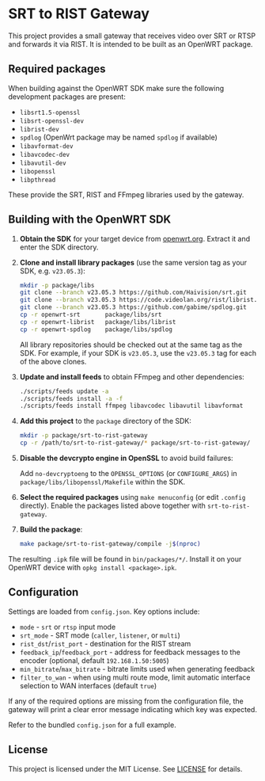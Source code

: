 # SRT to RIST Gateway

This project provides a small gateway that receives video over SRT or RTSP and forwards it via RIST. It is intended to be built as an OpenWRT package.

## Required packages

When building against the OpenWRT SDK make sure the following development packages are present:

- `libsrt1.5-openssl`
- `libsrt-openssl-dev`
- `librist-dev`
- `spdlog` (OpenWrt package may be named `spdlog` if available)
- `libavformat-dev`
- `libavcodec-dev`
- `libavutil-dev`
- `libopenssl`
- `libpthread`

These provide the SRT, RIST and FFmpeg libraries used by the gateway.

## Building with the OpenWRT SDK

1. **Obtain the SDK** for your target device from [openwrt.org](https://openwrt.org/). Extract it and enter the SDK directory.
2. **Clone and install library packages** (use the same version tag as your SDK, e.g. `v23.05.3`):

   ```sh
   mkdir -p package/libs
   git clone --branch v23.05.3 https://github.com/Haivision/srt.git      openwrt-srt
   git clone --branch v23.05.3 https://code.videolan.org/rist/librist.git openwrt-librist
   git clone --branch v23.05.3 https://github.com/gabime/spdlog.git       openwrt-spdlog
   cp -r openwrt-srt       package/libs/srt
   cp -r openwrt-librist   package/libs/librist
   cp -r openwrt-spdlog    package/libs/spdlog
   ```

   All library repositories should be checked out at the same tag as the SDK. For
   example, if your SDK is `v23.05.3`, use the `v23.05.3` tag for each of the
   above clones.

3. **Update and install feeds** to obtain FFmpeg and other dependencies:

   ```sh
   ./scripts/feeds update -a
   ./scripts/feeds install -a -f
   ./scripts/feeds install ffmpeg libavcodec libavutil libavformat
   ```

4. **Add this project** to the `package` directory of the SDK:

   ```sh
   mkdir -p package/srt-to-rist-gateway
   cp -r /path/to/srt-to-rist-gateway/* package/srt-to-rist-gateway/
   ```

5. **Disable the devcrypto engine in OpenSSL** to avoid build failures:

   Add `no-devcryptoeng` to the `OPENSSL_OPTIONS` (or `CONFIGURE_ARGS`) in
   `package/libs/libopenssl/Makefile` within the SDK.

6. **Select the required packages** using `make menuconfig` (or edit `.config` directly). Enable the packages listed above together with `srt-to-rist-gateway`.
7. **Build the package**:

   ```sh
   make package/srt-to-rist-gateway/compile -j$(nproc)
   ```

The resulting `.ipk` file will be found in `bin/packages/*/`. Install it on your OpenWRT device with `opkg install <package>.ipk`.

## Configuration

Settings are loaded from `config.json`. Key options include:

- `mode` - `srt` or `rtsp` input mode
- `srt_mode` - SRT mode (`caller`, `listener`, or `multi`)
- `rist_dst`/`rist_port` - destination for the RIST stream
- `feedback_ip`/`feedback_port` - address for feedback messages to the encoder
  (optional, default `192.168.1.50:5005`)
- `min_bitrate`/`max_bitrate` - bitrate limits used when generating feedback
- `filter_to_wan` - when using multi route mode, limit automatic interface
  selection to WAN interfaces (default `true`)

If any of the required options are missing from the configuration file, the
gateway will print a clear error message indicating which key was expected.

Refer to the bundled `config.json` for a full example.


## License

This project is licensed under the MIT License. See [LICENSE](LICENSE) for details.
